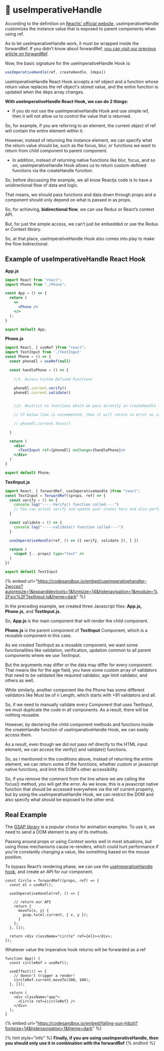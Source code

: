 # 🏁 useImperativeHandle

According to the definition on [Reactjs’ official website](https://reactjs.org/docs/hooks-reference.html#useimperativehandle), useImperativeHandle customizes the instance value that is exposed to parent components when using ref.

As to let useImperativeHandle work, it must be wrapped inside the forwardRef. If you didn’t know about forwardRef, [you can visit our previous article on forwardRef](https://codezup.com/forwardref-in-functional-components-react-hooks/).

Now, the basic signature for the useImperativeHandle Hook is:

```jsx
useImperativeHandle(ref, createHandle, [deps])
```

useImperativeHandle React Hook accepts a ref object and a function whose return value replaces the ref object's stored value, and the entire function is updated when the deps array changes.

**With useImperativeHandle React Hook, we can do 2 things:**

* If you do not use the useImperativeHandle Hook and use simple ref, then it will not allow us to control the value that is returned.

So, for example, if you are referring to an element, the current object of ref will contain the entire element within it.

However, instead of returning the instance element, we can specify what the return value should be, such as the focus, blur, or functions we want to return from child component to parent component.

* In addition, instead of returning native functions like blur, focus, and so on, useImperativeHandle Hook allows us to return custom-defined functions via the createHandle function.

So, before discussing the example, we all know Reactjs code is to have a unidirectional flow of data and logic.

That means, we should pass functions and data down through props and a component should only depend on what is passed in as props.

So, for achieving, **bidirectional flow**, we can use Redux or React’s context API.

But, for just the simple access, we can’t just be embedded or use the Redux or Context library.

So, at that place, useImperativeHandle Hook also comes into play to make the flow bidirectional.

## Example of useImperativeHandle React Hook

**App.js**

```jsx
import React from "react";
import Phone from "./Phone";

const App = () => {
  return (
    <>
      <Phone />
    </>
  );
}

export default App;
```

**Phone.js**

```jsx
import React, { useRef }from "react";
import TextInput from './TextInput'
const Phone = () => {
  const phoneEl = useRef(null)

  const handlePhone = () => {
    
    //1. Access Custom Defined Functions
    
    phoneEl.current.verify()
    phoneEl.current.validate()


    //2. Restrict to functions which we pass directly in createHandle function object

    // If below line is uncommented, then it will return in error as it is not defined in useImperativeHandle Hook even it is native js function

    // phoneEl.current.focus()

  }

  return (
    <div>
      <TextInput ref={phoneEl} onChange={handlePhone}/>
    </div>
  )
}

export default Phone;
```

**TextInput.js**

```jsx
import React, { forwardRef, useImperativeHandle }from "react";
const TextInput = forwardRef((props, ref) => {
  const verify = () => {
    console.log("-----Verify() function called----")
    // You can actual verify and update your states here and also perform other stuff
  }

  const validate = () => {
    console.log("-----validate() function called----")
  }

  useImperativeHandle(ref, () => ({ verify, validate }), [ ])

  return (
    <input {...props} type="text" />
  )
})

export default TextInput
```

{% embed url="https://codesandbox.io/embed/useimperativehandler-2wccpz?autoresize=1&expanddevtools=1&fontsize=14&hidenavigation=1&module=%2Fsrc%2FTextInput.js&theme=dark" %}

In the preceding example, we created three Javascript files: **App.js, Phone.js**, and **TextInput.js.**

So, **App.js** is the main component that will render the child component.

**Phone.js** is the parent component of **TextInput** Component, which is a reusable component in this case.

As we created TextInput as a reusable component, we want some functionalities like validation, verification, updation common to all parent components where we use TextInput.

But the arguments may differ or the data may differ for every component. That means like for the age field, you have some custom array of validators that need to be validated like required validator, age limit validator, and others as well.

While similarly, another component like the Phone has some different validators like Must be of n Length, which starts with +91 validators and all.

So, if we need to manually validate every Component that uses TextInput, we must duplicate the code in all components. As a result, there will be nothing reusable.&#x20;

However, by declaring the child component methods and functions inside the createHandle function of useImperativeHandle Hook, we can easily access them.

As a result, even though we did not pass ref directly to the HTML input element, we can access the verify() and validate() functions.&#x20;

So, as I mentioned in the conditions above, instead of returning the entire element, we can return some of the functions, whether custom or javascript native functions, and limit the DOM's other accessibility.

So, if you remove the comment from the line where we are calling the focus() method, you will get the error. As we know, this is a javascript native function that should be accessed everywhere via the ref current property, but by using the useImperativeHandle Hook, we can restrict the DOM and also specify what should be exposed to the other end.

## Real Example

The [GSAP library](https://blog.logrocket.com/animations-react-hooks-greensock/) is a popular choice for animation examples. To use it, we need to send a DOM element to any of its methods.

Passing around props or using Context works well in most situations, but using those mechanisms cause re-renders, which could hurt performance if you're constantly changing a value, like something based on the mouse position.

To bypass React’s rendering phase, we can use the [useImperativeHandle hook](https://reactjs.org/docs/hooks-reference.html#useimperativehandle), and create an API for our component.

```tsx
const Circle = forwardRef((props, ref) => {
  const el = useRef();
    
  useImperativeHandle(ref, () => {           
    
    // return our API
    return {
      moveTo(x, y) {
        gsap.to(el.current, { x, y });
      }
    };
  }, []);
  
  return <div className="circle" ref={el}></div>;
});
```

Whatever value the imperative hook returns will be forwarded as a ref

```tsx
function App() {    
  const circleRef = useRef();
       
  useEffect(() => {    
    // doesn't trigger a render!
    circleRef.current.moveTo(300, 100);
  }, []);
    
  return (
    <div className="app">   
      <Circle ref={circleRef} />
    </div>
  );
}
```

{% embed url="https://codesandbox.io/embed/falling-sun-hibztj?fontsize=14&hidenavigation=1&theme=dark" %}

{% hint style="info" %}
**Finally, if you are using useImperativeHandle, then you should only use it in combination with the forwardRef**
{% endhint %}
